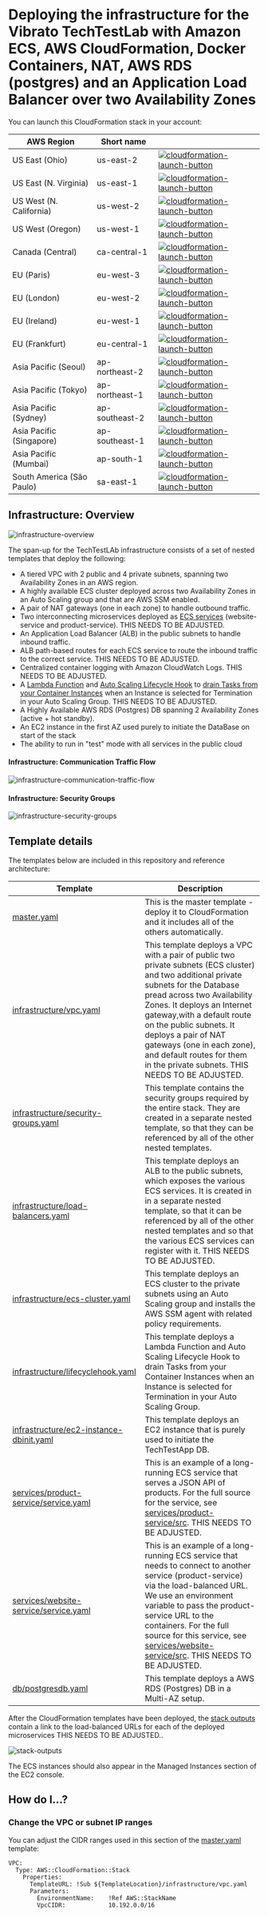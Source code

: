 
# Deploying the infrastructure for the Vibrato TechTestLab with Amazon ECS, AWS CloudFormation, Docker Containers, NAT, AWS RDS (postgres) and an Application Load Balancer over two Availability Zones


You can launch this CloudFormation stack in your account:

| AWS Region | Short name | | 
| -- | -- | -- |
| US East (Ohio) | us-east-2 | [![cloudformation-launch-button](images/cloudformation-launch-stack.png)](https://console.aws.amazon.com/cloudformation/home?region=us-east-2#/stacks/new?stackName=JTechTestApp&templateURL=https://s3.amazonaws.com/jnorback-open1/ecs-refarch-cloudformation/master.yaml) |
| US East (N. Virginia) | us-east-1 | [![cloudformation-launch-button](images/cloudformation-launch-stack.png)](https://console.aws.amazon.com/cloudformation/home?region=us-east-1#/stacks/new?stackName=JTechTestApp&templateURL=https://s3.amazonaws.com/jnorback-open1/ecs-refarch-cloudformation/master.yaml) |
| US West (N. California) | us-west-2 | [![cloudformation-launch-button](images/cloudformation-launch-stack.png)](https://console.aws.amazon.com/cloudformation/home?region=us-west-2#/stacks/new?stackName=JTechTestApp&templateURL=https://s3.amazonaws.com/jnorback-open1/ecs-refarch-cloudformation/master.yaml) |
| US West (Oregon) | us-west-1 | [![cloudformation-launch-button](images/cloudformation-launch-stack.png)](https://console.aws.amazon.com/cloudformation/home?region=us-west-1#/stacks/new?stackName=JTechTestApp&templateURL=https://s3.amazonaws.com/jnorback-open1/ecs-refarch-cloudformation/master.yaml) |
| Canada (Central) | ca-central-1 | [![cloudformation-launch-button](images/cloudformation-launch-stack.png)](https://console.aws.amazon.com/cloudformation/home?region=ca-central-1#/stacks/new?stackName=JTechTestApp&templateURL=https://s3.amazonaws.com/jnorback-open1/ecs-refarch-cloudformation/master.yaml) |
| EU (Paris) | eu-west-3 | [![cloudformation-launch-button](images/cloudformation-launch-stack.png)](https://console.aws.amazon.com/cloudformation/home?region=eu-west-3#/stacks/new?stackName=JTechTestApp&templateURL=https://s3.amazonaws.com/jnorback-open1/ecs-refarch-cloudformation/master.yaml) |
| EU (London) | eu-west-2 | [![cloudformation-launch-button](images/cloudformation-launch-stack.png)](https://console.aws.amazon.com/cloudformation/home?region=eu-west-2#/stacks/new?stackName=JTechTestApp&templateURL=https://s3.amazonaws.com/jnorback-open1/ecs-refarch-cloudformation/master.yaml) |
| EU (Ireland) | eu-west-1 | [![cloudformation-launch-button](images/cloudformation-launch-stack.png)](https://console.aws.amazon.com/cloudformation/home?region=eu-west-1#/stacks/new?stackName=JTechTestApp&templateURL=https://s3.amazonaws.com/jnorback-open1/ecs-refarch-cloudformation/master.yaml) |
| EU (Frankfurt) | eu-central-1 | [![cloudformation-launch-button](images/cloudformation-launch-stack.png)](https://console.aws.amazon.com/cloudformation/home?region=eu-central-1#/stacks/new?stackName=JTechTestApp&templateURL=https://s3.amazonaws.com/jnorback-open1/ecs-refarch-cloudformation/master.yaml) |
| Asia Pacific (Seoul) | ap-northeast-2 | [![cloudformation-launch-button](images/cloudformation-launch-stack.png)](https://console.aws.amazon.com/cloudformation/home?region=ap-northeast-2#/stacks/new?stackName=JTechTestApp&templateURL=https://s3.amazonaws.com/jnorback-open1/ecs-refarch-cloudformation/master.yaml) |
| Asia Pacific (Tokyo) | ap-northeast-1 | [![cloudformation-launch-button](images/cloudformation-launch-stack.png)](https://console.aws.amazon.com/cloudformation/home?region=ap-northeast-1#/stacks/new?stackName=JTechTestApp&templateURL=https://s3.amazonaws.com/jnorback-open1/ecs-refarch-cloudformation/master.yaml) |
| Asia Pacific (Sydney) | ap-southeast-2 | [![cloudformation-launch-button](images/cloudformation-launch-stack.png)](https://console.aws.amazon.com/cloudformation/home?region=ap-southeast-2#/stacks/new?stackName=JTechTestApp&templateURL=https://s3.amazonaws.com/jnorback-open1/ecs-refarch-cloudformation/master.yaml) |
| Asia Pacific (Singapore) | ap-southeast-1 | [![cloudformation-launch-button](images/cloudformation-launch-stack.png)](https://console.aws.amazon.com/cloudformation/home?region=ap-southeast-1#/stacks/new?stackName=JTechTestApp&templateURL=https://s3.amazonaws.com/jnorback-open1/ecs-refarch-cloudformation/master.yaml) |
| Asia Pacific (Mumbai) | ap-south-1 |  [![cloudformation-launch-button](images/cloudformation-launch-stack.png)](https://console.aws.amazon.com/cloudformation/home?region=ap-south-1#/stacks/new?stackName=JTechTestApp&templateURL=https://s3.amazonaws.com/jnorback-open1/ecs-refarch-cloudformation/master.yaml) |
| South America (São Paulo) | sa-east-1 |  [![cloudformation-launch-button](images/cloudformation-launch-stack.png)](https://console.aws.amazon.com/cloudformation/home?region=sa-east-1#/stacks/new?stackName=JTechTestApp&templateURL=https://s3.amazonaws.com/jnorback-open1/ecs-refarch-cloudformation/master.yaml) |

## Infrastructure: Overview

![infrastructure-overview](images/infrastructure-overview.png)

The span-up for the TechTestLAb infrastructure consists of a set of nested templates that deploy the following:

 - A tiered VPC with 2 public and 4 private subnets, spanning two Availability Zones in an AWS region.
 - A highly available ECS cluster deployed across two Availability Zones in an Auto Scaling group and that are AWS SSM enabled.
 - A pair of NAT gateways (one in each zone) to handle outbound traffic.
 - Two interconnecting microservices deployed as [ECS services](http://docs.aws.amazon.com/AmazonECS/latest/developerguide/ecs_services.html) (website-service and product-service). THIS NEEDS TO BE ADJUSTED.
 - An Application Load Balancer (ALB) in the public subnets to handle inbound traffic.
 - ALB path-based routes for each ECS service to route the inbound traffic to the correct service. THIS NEEDS TO BE ADJUSTED.
 - Centralized container logging with Amazon CloudWatch Logs.  THIS NEEDS TO BE ADJUSTED.
 - A [Lambda Function](https://docs.aws.amazon.com/lambda/latest/dg/welcome.html) and [Auto Scaling Lifecycle Hook](https://docs.aws.amazon.com/autoscaling/ec2/userguide/lifecycle-hooks.html) to [drain Tasks from your Container Instances](https://docs.aws.amazon.com/AmazonECS/latest/developerguide/container-instance-draining.html) when an Instance is selected for Termination in your Auto Scaling Group.  THIS NEEDS TO BE ADJUSTED.
 - A Highly Available AWS RDS (Postgres) DB spanning 2 Availability Zones (active + hot standby).
 - An EC2 instance in the first AZ used purely to initiate the DataBase on start of the stack
 - The ability to run in "test" mode with all services in the public cloud

#### Infrastructure: Communication Traffic Flow
![infrastructure-communication-traffic-flow](images/infrastructure-communication-traffic-flow.png)


#### Infrastructure: Security Groups
![infrastructure-security-groups](images/infrastructure-security-groups.png)


## Template details

The templates below are included in this repository and reference architecture:

| Template | Description |
| --- | --- | 
| [master.yaml](master.yaml) | This is the master template - deploy it to CloudFormation and it includes all of the others automatically. |
| [infrastructure/vpc.yaml](infrastructure/vpc.yaml) | This template deploys a VPC with a pair of public two private subnets (ECS cluster) and two additional private subnets for the Database pread across two Availability Zones. It deploys an Internet gateway,with a default route on the public subnets. It deploys a pair of NAT gateways (one in each zone), and default routes for them in the private subnets. THIS NEEDS TO BE ADJUSTED.|
| [infrastructure/security-groups.yaml](infrastructure/security-groups.yaml) | This template contains the security groups required by the entire stack. They are created in a separate nested template, so that they can be referenced by all of the other nested templates. |
| [infrastructure/load-balancers.yaml](infrastructure/load-balancers.yaml) | This template deploys an ALB to the public subnets, which exposes the various ECS services. It is created in in a separate nested template, so that it can be referenced by all of the other nested templates and so that the various ECS services can register with it. THIS NEEDS TO BE ADJUSTED. |
| [infrastructure/ecs-cluster.yaml](infrastructure/ecs-cluster.yaml) | This template deploys an ECS cluster to the private subnets using an Auto Scaling group and installs the AWS SSM agent with related policy requirements. |
| [infrastructure/lifecyclehook.yaml](infrastructure/lifecyclehook.yaml) | This template deploys a Lambda Function and Auto Scaling Lifecycle Hook to drain Tasks from your Container Instances when an Instance is selected for Termination in your Auto Scaling Group.
| [infrastructure/ec2-instance-dbinit.yaml](infrastructure/ec2-instance-dbinit.yaml) | This template deploys an EC2 instance that is purely used to initiate the TechTestApp DB.
| [services/product-service/service.yaml](services/product-service/service.yaml) | This is an example of a long-running ECS service that serves a JSON API of products. For the full source for the service, see [services/product-service/src](services/product-service/src). THIS NEEDS TO BE ADJUSTED.|
| [services/website-service/service.yaml](services/website-service/service.yaml) | This is an example of a long-running ECS service that needs to connect to another service (product-service) via the load-balanced URL. We use an environment variable to pass the product-service URL to the containers. For the full source for this service, see [services/website-service/src](services/website-service/src). THIS NEEDS TO BE ADJUSTED.|
| [db/postgresdb.yaml](db/postgresdb.yaml) | This template deploys a AWS RDS (Postgres) DB in a Multi-AZ setup.

After the CloudFormation templates have been deployed, the [stack outputs](http://docs.aws.amazon.com/AWSCloudFormation/latest/UserGuide/outputs-section-structure.html) contain a link to the load-balanced URLs for each of the deployed microservices THIS NEEDS TO BE ADJUSTED..

![stack-outputs](images/stack-outputs.png)

The ECS instances should also appear in the Managed Instances section of the EC2 console.

## How do I...?


### Change the VPC or subnet IP ranges

You can adjust the CIDR ranges used in this section of the [master.yaml](master.yaml) template:

```
VPC:
  Type: AWS::CloudFormation::Stack
    Properties:
      TemplateURL: !Sub ${TemplateLocation}/infrastructure/vpc.yaml
      Parameters:
        EnvironmentName:    !Ref AWS::StackName
        VpcCIDR:            10.192.0.0/16
```

